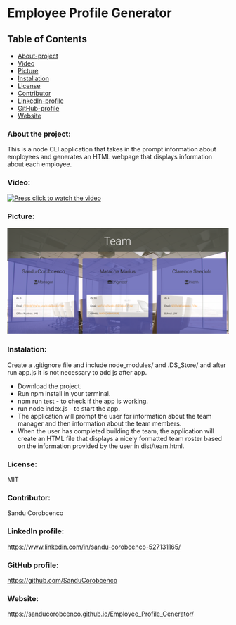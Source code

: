 # Employee Profile Generator


## Table of Contents

* [About-project](#Description)
* [Video](#Video)
* [Picture](#Picture)
* [Installation](#Installation)
* [License](#License)
* [Contributor](#Contributor)
* [LinkedIn-profile](#LinkedIn-profile)
* [GitHub-profile](#GitHub-profile)
* [Website](#Website)



   
### About the project:
This is a node CLI application that takes in the prompt information about employees and generates an HTML webpage that displays information about each employee.  

### Video:
[![Press click to watch the video](https://yt-embed.herokuapp.com/embed?v=r5GAZ3-E0n4&ab)](https://drive.google.com/file/d/1CZvzntq3RlDs6ckGZrWhzJsr-fSVkfkr/view)

### Picture:
![Picture](./img/example.png) 

### Instalation:
Create a .gitignore file and include node_modules/ and .DS_Store/ and after run app.js it is not necessary to add js after app.
* Download the project.
* Run npm install  in your terminal.
* npm run test - to check if the app is working.
* run node index.js - to start the app.
* The application will prompt the user for information about the team manager and then information about the team members.
* When the user has completed building the team, the application will create an HTML file that displays a nicely formatted team roster based on the information provided by the user in dist/team.html.

### License:
MIT

### Contributor:
Sandu Corobcenco

### LinkedIn profile:
https://www.linkedin.com/in/sandu-corobcenco-527131165/

### GitHub profile:
https://github.com/SanduCorobcenco

### Website:
https://sanducorobcenco.github.io/Employee_Profile_Generator/

